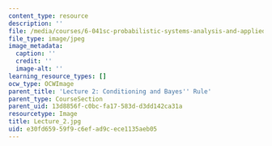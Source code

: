 ```yaml
---
content_type: resource
description: ''
file: /media/courses/6-041sc-probabilistic-systems-analysis-and-applied-probability-fall-2013/e30fd65959f9c6efad9cece1135aeb05_Lecture_2.jpg
file_type: image/jpeg
image_metadata:
  caption: ''
  credit: ''
  image-alt: ''
learning_resource_types: []
ocw_type: OCWImage
parent_title: 'Lecture 2: Conditioning and Bayes'' Rule'
parent_type: CourseSection
parent_uid: 13d8856f-c0bc-fa17-583d-d3dd142ca31a
resourcetype: Image
title: Lecture_2.jpg
uid: e30fd659-59f9-c6ef-ad9c-ece1135aeb05
---
```

